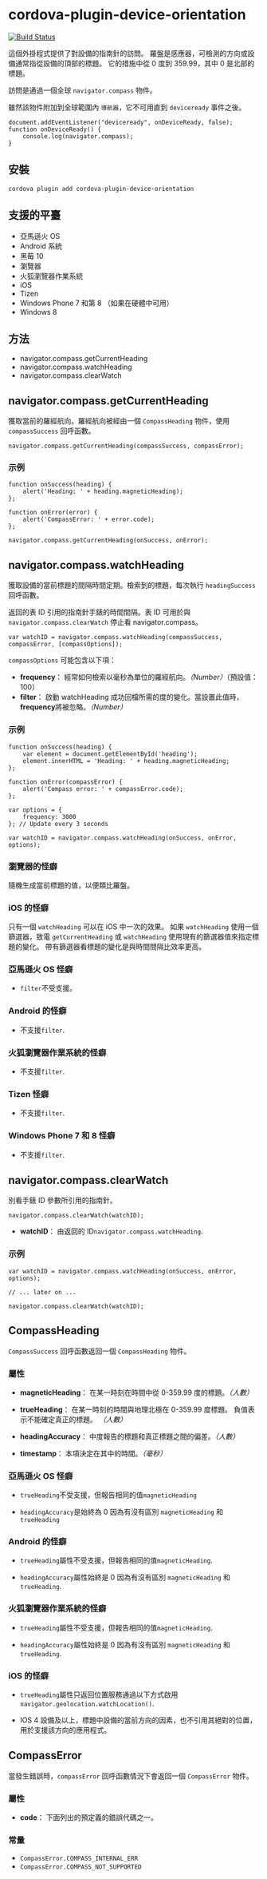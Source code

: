 <!---
# license: Licensed to the Apache Software Foundation (ASF) under one
#         or more contributor license agreements.  See the NOTICE file
#         distributed with this work for additional information
#         regarding copyright ownership.  The ASF licenses this file
#         to you under the Apache License, Version 2.0 (the
#         "License"); you may not use this file except in compliance
#         with the License.  You may obtain a copy of the License at
#
#           http://www.apache.org/licenses/LICENSE-2.0
#
#         Unless required by applicable law or agreed to in writing,
#         software distributed under the License is distributed on an
#         "AS IS" BASIS, WITHOUT WARRANTIES OR CONDITIONS OF ANY
#         KIND, either express or implied.  See the License for the
#         specific language governing permissions and limitations
#         under the License.
-->

# cordova-plugin-device-orientation

[![Build Status](https://travis-ci.org/apache/cordova-plugin-device-orientation.svg)](https://travis-ci.org/apache/cordova-plugin-device-orientation)

這個外掛程式提供了對設備的指南針的訪問。 羅盤是感應器，可檢測的方向或設備通常指從設備的頂部的標題。 它的措施中從 0 度到 359.99，其中 0 是北部的標題。

訪問是通過一個全球 `navigator.compass` 物件。

雖然該物件附加到全球範圍內 `導航器`，它不可用直到 `deviceready` 事件之後。

    document.addEventListener("deviceready", onDeviceReady, false);
    function onDeviceReady() {
        console.log(navigator.compass);
    }
    

## 安裝

    cordova plugin add cordova-plugin-device-orientation
    

## 支援的平臺

  * 亞馬遜火 OS
  * Android 系統
  * 黑莓 10
  * 瀏覽器
  * 火狐瀏覽器作業系統
  * iOS
  * Tizen
  * Windows Phone 7 和第 8 （如果在硬體中可用）
  * Windows 8

## 方法

  * navigator.compass.getCurrentHeading
  * navigator.compass.watchHeading
  * navigator.compass.clearWatch

## navigator.compass.getCurrentHeading

獲取當前的羅經航向。羅經航向被經由一個 `CompassHeading` 物件，使用 `compassSuccess` 回呼函數。

    navigator.compass.getCurrentHeading(compassSuccess, compassError);
    

### 示例

    function onSuccess(heading) {
        alert('Heading: ' + heading.magneticHeading);
    };
    
    function onError(error) {
        alert('CompassError: ' + error.code);
    };
    
    navigator.compass.getCurrentHeading(onSuccess, onError);
    

## navigator.compass.watchHeading

獲取設備的當前標題的間隔時間定期。檢索到的標題，每次執行 `headingSuccess` 回呼函數。

返回的表 ID 引用的指南針手錶的時間間隔。表 ID 可用於與 `navigator.compass.clearWatch` 停止看 navigator.compass。

    var watchID = navigator.compass.watchHeading(compassSuccess, compassError, [compassOptions]);
    

`compassOptions` 可能包含以下項：

  * **frequency**： 經常如何檢索以毫秒為單位的羅經航向。*（Number）*（預設值： 100）
  * **filter**： 啟動 watchHeading 成功回檔所需的度的變化。當設置此值時，**frequency**將被忽略。*（Number）*

### 示例

    function onSuccess(heading) {
        var element = document.getElementById('heading');
        element.innerHTML = 'Heading: ' + heading.magneticHeading;
    };
    
    function onError(compassError) {
        alert('Compass error: ' + compassError.code);
    };
    
    var options = {
        frequency: 3000
    }; // Update every 3 seconds
    
    var watchID = navigator.compass.watchHeading(onSuccess, onError, options);
    

### 瀏覽器的怪癖

隨機生成當前標題的值，以便類比羅盤。

### iOS 的怪癖

只有一個 `watchHeading` 可以在 iOS 中一次的效果。 如果 `watchHeading` 使用一個篩選器，致電 `getCurrentHeading` 或 `watchHeading` 使用現有的篩選器值來指定標題的變化。 帶有篩選器看標題的變化是與時間間隔比效率更高。

### 亞馬遜火 OS 怪癖

  * `filter`不受支援。

### Android 的怪癖

  * 不支援`filter`.

### 火狐瀏覽器作業系統的怪癖

  * 不支援`filter`.

### Tizen 怪癖

  * 不支援`filter`.

### Windows Phone 7 和 8 怪癖

  * 不支援`filter`.

## navigator.compass.clearWatch

別看手錶 ID 參數所引用的指南針。

    navigator.compass.clearWatch(watchID);
    

  * **watchID**： 由返回的 ID`navigator.compass.watchHeading`.

### 示例

    var watchID = navigator.compass.watchHeading(onSuccess, onError, options);
    
    // ... later on ...
    
    navigator.compass.clearWatch(watchID);
    

## CompassHeading

`CompassSuccess` 回呼函數返回一個 `CompassHeading` 物件。

### 屬性

  * **magneticHeading**： 在某一時刻在時間中從 0-359.99 度的標題。*（人數）*

  * **trueHeading**： 在某一時刻的時間與地理北極在 0-359.99 度標題。 負值表示不能確定真正的標題。 *（人數）*

  * **headingAccuracy**： 中度報告的標題和真正標題之間的偏差。*（人數）*

  * **timestamp**： 本項決定在其中的時間。*（毫秒）*

### 亞馬遜火 OS 怪癖

  * `trueHeading`不受支援，但報告相同的值`magneticHeading`

  * `headingAccuracy`是始終為 0 因為有沒有區別 `magneticHeading` 和`trueHeading`

### Android 的怪癖

  * `trueHeading`屬性不受支援，但報告相同的值`magneticHeading`.

  * `headingAccuracy`屬性始終是 0 因為有沒有區別 `magneticHeading` 和`trueHeading`.

### 火狐瀏覽器作業系統的怪癖

  * `trueHeading`屬性不受支援，但報告相同的值`magneticHeading`.

  * `headingAccuracy`屬性始終是 0 因為有沒有區別 `magneticHeading` 和`trueHeading`.

### iOS 的怪癖

  * `trueHeading`屬性只返回位置服務通過以下方式啟用`navigator.geolocation.watchLocation()`.

  * IOS 4 設備及以上，標題中設備的當前方向的因素，也不引用其絕對的位置，用於支援該方向的應用程式。

## CompassError

當發生錯誤時，`compassError` 回呼函數情況下會返回一個 `CompassError` 物件。

### 屬性

  * **code**： 下面列出的預定義的錯誤代碼之一。

### 常量

  * `CompassError.COMPASS_INTERNAL_ERR`
  * `CompassError.COMPASS_NOT_SUPPORTED`